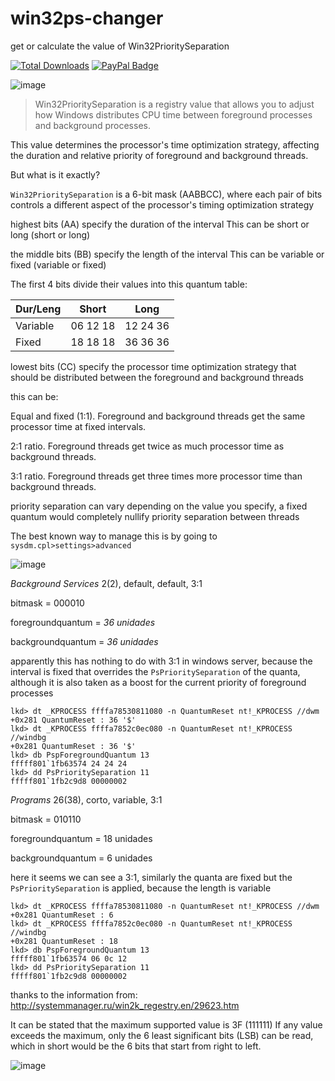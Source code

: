 # win32ps-changer
get or calculate the value of Win32PrioritySeparation

[![Total Downloads](https://img.shields.io/github/downloads/LuSlower/win32ps-changer/total.svg)](https://github.com/LuSlower/win32ps-changer/releases) [![PayPal Badge](https://img.shields.io/badge/PayPal-003087?logo=paypal&logoColor=fff&style=flat)](https://paypal.me/eldontweaks) 

![image](https://github.com/user-attachments/assets/8695e78b-af1d-44ee-9c1a-037d85002b2e)

> Win32PrioritySeparation is a registry value that allows you to adjust how Windows distributes CPU time between foreground processes and background processes.

This value determines the processor's time optimization strategy, affecting the duration and relative priority of foreground and background threads.

But what is it exactly?

`Win32PrioritySeparation` is a 6-bit mask (AABBCC), where each pair of bits controls a different aspect of the processor's timing optimization strategy

highest bits (AA)
specify the duration of the interval
This can be short or long (short or long)

the middle bits (BB)
specify the length of the interval
This can be variable or fixed (variable or fixed)

The first 4 bits divide their values ​​into this quantum table:

| Dur/Leng |  Short   |    Long    |
|----------|----------|------------|
| Variable | 06 12 18 | 12 24 36   |
| Fixed    | 18 18 18 | 36 36 36   |

lowest bits (CC)
specify the processor time optimization strategy that should be distributed between the foreground and background threads

this can be:

Equal and fixed (1:1). Foreground and background threads get the same processor time at fixed intervals.

2:1 ratio. Foreground threads get twice as much processor time as background threads.

3:1 ratio. Foreground threads get three times more processor time than background threads. 

priority separation can vary depending on the value you specify, a fixed quantum would completely nullify priority separation between threads

The best known way to manage this is by going to `sysdm.cpl>settings>advanced` 

![image](https://github.com/LuSlower/Win32Ps-Changer/assets/148411728/b110a7e4-7c5f-4be6-b30d-58b20c8ad995)

_Background Services_
2(2), default, default, 3:1

bitmask = 000010

foregroundquantum = _36 unidades_

backgroundquantum = _36 unidades_

apparently this has nothing to do with 3:1
in windows server, because the interval is fixed that overrides the `PsPrioritySeparation` of the quanta,
although it is also taken as a boost for the current priority of foreground processes

```
lkd> dt _KPROCESS ffffa78530811080 -n QuantumReset nt!_KPROCESS //dwm
+0x281 QuantumReset : 36 '$'
lkd> dt _KPROCESS ffffa7852c0ec080 -n QuantumReset nt!_KPROCESS //windbg
+0x281 QuantumReset : 36 '$'
lkd> db PspForegroundQuantum 13
fffff801`1fb63574 24 24 24
lkd> dd PsPrioritySeparation 11
fffff801`1fb2c9d8 00000002
```

_Programs_
26(38), corto, variable, 3:1

bitmask = 010110

foregroundquantum = 18 unidades

backgroundquantum = 6 unidades

here it seems we can see a 3:1, similarly the quanta are fixed but the `PsPrioritySeparation` is applied, because the length is variable

```
lkd> dt _KPROCESS ffffa78530811080 -n QuantumReset nt!_KPROCESS //dwm
+0x281 QuantumReset : 6
lkd> dt _KPROCESS ffffa7852c0ec080 -n QuantumReset nt!_KPROCESS //windbg
+0x281 QuantumReset : 18
lkd> db PspForegroundQuantum 13
fffff801`1fb63574 06 0c 12
lkd> dd PsPrioritySeparation 11
fffff801`1fb2c9d8 00000002
```

thanks to the information from:
http://systemmanager.ru/win2k_regestry.en/29623.htm

It can be stated that the maximum supported value is 3F (111111)
If any value exceeds the maximum, only the 6 least significant bits (LSB) can be read, which in short would be the 6 bits that start from right to left.

![image](https://github.com/user-attachments/assets/32b0d87f-454c-457e-a6e9-4944c6121402)









